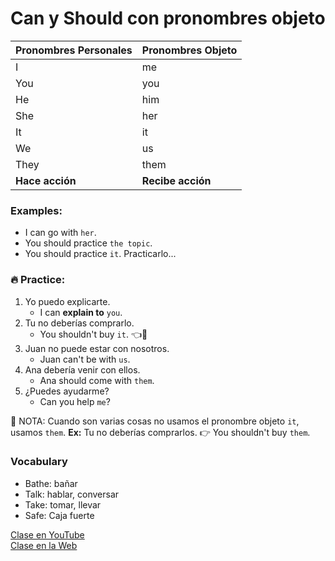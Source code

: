 # Can y Should con pronombres objeto  

|Pronombres Personales |Pronombres Objeto|
|----------------------|-----------------|
|I                     |me               |
|You                   |you              |
|He                    |him              |
|She                   |her              |
|It                    |it               |
|We                    |us               |
|They                  |them             |
|**Hace acción**       |**Recibe acción**|

### Examples:  
- I can go with `her`. 
- You should practice `the topic`. 
- You should practice `it`.  Practicarlo...

### 🔥 Practice: 

1. Yo puedo explicarte.
	- I can **explain to** `you`. 
2. Tu no deberías comprarlo. 
	- You shouldn't buy `it`. 👈👀
3. Juan no puede estar con nosotros. 
	- Juan can't be with `us`. 
4. Ana debería venir con ellos. 
	- Ana should come with `them`. 
5. ¿Puedes ayudarme?
	- Can you help `me`?

📌 NOTA: Cuando son varias cosas no usamos el pronombre objeto `it`, usamos `them`. **Ex:** Tu no deberías comprarlos. 👉 You shouldn't buy `them`. 

### Vocabulary
- Bathe: bañar  
- Talk: hablar, conversar   
- Take: tomar, llevar   
- Safe: Caja fuerte   


[Clase en YouTube](https://www.youtube.com/watch?v=N-cTILDK-6Q&list=PLgrNDDl9MxYmUmf19zPiljdg8FKIRmP78&index=32)  
[Clase en la Web](https://www.pacho8a.com/ingl%C3%A9s/curso-ingl%C3%A9s-nivel-b%C3%A1sico/lecci%C3%B3n-28/)